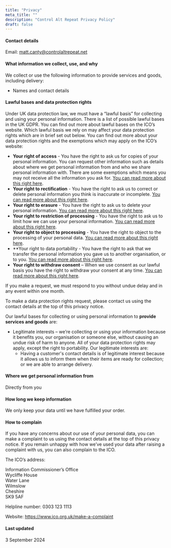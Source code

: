 ```yaml
---
title: "Privacy"
meta_title: ""
description: "Control Alt Repeat Privacy Policy"
draft: false
---
```


#### Contact details

Email: matt.canty@controlaltrepeat.net


#### What information we collect, use, and why

We collect or use the following information to provide services and goods, including delivery:

* Names and contact details


#### Lawful bases and data protection rights

Under UK data protection law, we must have a “lawful basis” for collecting and using your personal information. There is a list of possible lawful bases in the UK GDPR. You can find out more about lawful bases on the ICO’s website.
Which lawful basis we rely on may affect your data protection rights which are in brief set out below. You can find out more about your data protection rights and the exemptions which may apply on the ICO’s website:

* **Your right of access** - You have the right to ask us for copies of your personal information. You can request other information such as details about where we get personal information from and who we share personal information with. There are some exemptions which means you may not receive all the information you ask for. [You can read more about this right here][ROA].
* **Your right to rectification** - You have the right to ask us to correct or delete personal information you think is inaccurate or incomplete. [You can read more about this right here][RTR].
* **Your right to erasure** - You have the right to ask us to delete your personal information. [You can read more about this right here][RTE].
* **Your right to restriction of processing** - You have the right to ask us to limit how we can use your personal information. [You can read more about this right here][RTROP].
* **Your right to object to processing** - You have the right to object to the processing of your personal data. [You can read more about this right here][RTO].
* **Your right to data portability - You have the right to ask that we transfer the personal information you gave us to another organisation, or to you. [You can read more about this right here][RTDP].
* **Your right to withdraw consent** – When we use consent as our lawful basis you have the right to withdraw your consent at any time. [You can read more about this right here][RTWC].

If you make a request, we must respond to you without undue delay and in any event within one month.

To make a data protection rights request, please contact us using the contact details at the top of this privacy notice.

Our lawful bases for collecting or using personal information to **provide services and goods** are:

* Legitimate interests – we’re collecting or using your information because it benefits you, our organisation or someone else, without causing an undue risk of harm to anyone. All of your data protection rights may apply, except the right to portability. Our legitimate interests are:
  * Having a customer's contact details is of legitimate interest because it allows us to inform them when their items are ready for collection; or we are able to arrange delivery.


#### Where we get personal information from

Directly from you


#### How long we keep information

We only keep your data until we have fulfilled your order.


#### How to complain

If you have any concerns about our use of your personal data, you can make a complaint to us using the contact details at the top of this privacy notice.
If you remain unhappy with how we’ve used your data after raising a complaint with us, you can also complain to the ICO.

The ICO’s address:           

Information Commissioner’s Office<br />
Wycliffe House<br />
Water Lane<br />
Wilmslow<br />
Cheshire<br />
SK9 5AF<br />

Helpline number: 0303 123 1113

Website: https://www.ico.org.uk/make-a-complaint


#### Last updated

3 September 2024


[ROA]: https://ico.org.uk/for-organisations/advice-for-small-organisations/create-your-own-privacy-notice/your-data-protection-rights/#roa

[RTR]: https://ico.org.uk/for-organisations/advice-for-small-organisations/create-your-own-privacy-notice/your-data-protection-rights/#rtr

[RTE]: https://ico.org.uk/for-organisations/advice-for-small-organisations/create-your-own-privacy-notice/your-data-protection-rights/#rte

[RTROP]: https://ico.org.uk/for-organisations/advice-for-small-organisations/create-your-own-privacy-notice/your-data-protection-rights/#rtrop

[RTO]: https://ico.org.uk/for-organisations/advice-for-small-organisations/create-your-own-privacy-notice/your-data-protection-rights/#rto

[RTDP]: https://ico.org.uk/for-organisations/advice-for-small-organisations/create-your-own-privacy-notice/your-data-protection-rights/#rtdp

[RTWC]: https://ico.org.uk/for-organisations/advice-for-small-organisations/create-your-own-privacy-notice/your-data-protection-rights/#rtwc
